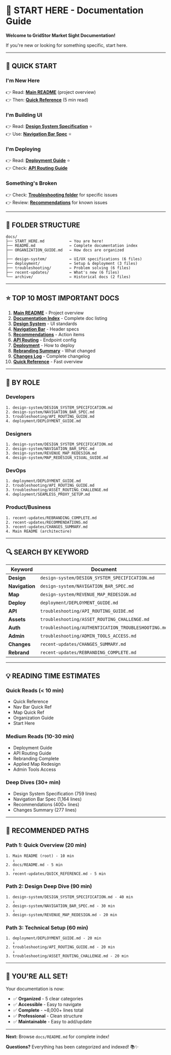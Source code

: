 # 🎯 START HERE - Documentation Guide

**Welcome to GridStor Market Sight Documentation!**

If you're new or looking for something specific, start here.

---

## 🚀 **QUICK START**

### I'm New Here
👉 Read: **[Main README](../README.md)** (project overview)  
👉 Then: **[Quick Reference](recent-updates/QUICK_REFERENCE.md)** (5 min read)

### I'm Building UI
👉 Read: **[Design System Specification](design-system/DESIGN_SYSTEM_SPECIFICATION.md)** ⭐  
👉 Use: **[Navigation Bar Spec](design-system/NAVIGATION_BAR_SPEC.md)** ⭐

### I'm Deploying
👉 Read: **[Deployment Guide](deployment/DEPLOYMENT_GUIDE.md)** ⭐  
👉 Check: **[API Routing Guide](troubleshooting/API_ROUTING_GUIDE.md)**

### Something's Broken
👉 Check: **[Troubleshooting folder](troubleshooting/)** for specific issues  
👉 Review: **[Recommendations](recent-updates/RECOMMENDATIONS.md)** for known issues

---

## 📂 **FOLDER STRUCTURE**

```
docs/
├── START_HERE.md           ← You are here!
├── README.md               ← Complete documentation index
├── ORGANIZATION_GUIDE.md   ← How docs are organized
│
├── design-system/          ← UI/UX specifications (6 files)
├── deployment/             ← Setup & deployment (3 files)
├── troubleshooting/        ← Problem solving (6 files)
├── recent-updates/         ← What's new (6 files)
└── archive/                ← Historical docs (2 files)
```

---

## ⭐ **TOP 10 MOST IMPORTANT DOCS**

1. **[Main README](../README.md)** - Project overview
2. **[Documentation Index](README.md)** - Complete doc listing
3. **[Design System](design-system/DESIGN_SYSTEM_SPECIFICATION.md)** - UI standards
4. **[Navigation Bar](design-system/NAVIGATION_BAR_SPEC.md)** - Header specs
5. **[Recommendations](recent-updates/RECOMMENDATIONS.md)** - Action items
6. **[API Routing](troubleshooting/API_ROUTING_GUIDE.md)** - Endpoint config
7. **[Deployment](deployment/DEPLOYMENT_GUIDE.md)** - How to deploy
8. **[Rebranding Summary](recent-updates/REBRANDING_COMPLETE.md)** - What changed
9. **[Changes Log](recent-updates/CHANGES_SUMMARY.md)** - Complete changelog
10. **[Quick Reference](recent-updates/QUICK_REFERENCE.md)** - Fast overview

---

## 🎨 **BY ROLE**

### Developers
```
1. design-system/DESIGN_SYSTEM_SPECIFICATION.md
2. design-system/NAVIGATION_BAR_SPEC.md
3. troubleshooting/API_ROUTING_GUIDE.md
4. deployment/DEPLOYMENT_GUIDE.md
```

### Designers
```
1. design-system/DESIGN_SYSTEM_SPECIFICATION.md
2. design-system/NAVIGATION_BAR_SPEC.md
3. design-system/REVENUE_MAP_REDESIGN.md
4. design-system/MAP_REDESIGN_VISUAL_GUIDE.md
```

### DevOps
```
1. deployment/DEPLOYMENT_GUIDE.md
2. troubleshooting/API_ROUTING_GUIDE.md
3. troubleshooting/ASSET_ROUTING_CHALLENGE.md
4. deployment/SEAMLESS_PROXY_SETUP.md
```

### Product/Business
```
1. recent-updates/REBRANDING_COMPLETE.md
2. recent-updates/RECOMMENDATIONS.md
3. recent-updates/CHANGES_SUMMARY.md
4. Main README (architecture)
```

---

## 🔍 **SEARCH BY KEYWORD**

| Keyword | Document |
|---------|----------|
| **Design** | `design-system/DESIGN_SYSTEM_SPECIFICATION.md` |
| **Navigation** | `design-system/NAVIGATION_BAR_SPEC.md` |
| **Map** | `design-system/REVENUE_MAP_REDESIGN.md` |
| **Deploy** | `deployment/DEPLOYMENT_GUIDE.md` |
| **API** | `troubleshooting/API_ROUTING_GUIDE.md` |
| **Assets** | `troubleshooting/ASSET_ROUTING_CHALLENGE.md` |
| **Auth** | `troubleshooting/AUTHENTICATION_TROUBLESHOOTING.md` |
| **Admin** | `troubleshooting/ADMIN_TOOLS_ACCESS.md` |
| **Changes** | `recent-updates/CHANGES_SUMMARY.md` |
| **Rebrand** | `recent-updates/REBRANDING_COMPLETE.md` |

---

## 💡 **READING TIME ESTIMATES**

### Quick Reads (< 10 min)
- Quick Reference
- Nav Bar Quick Ref
- Map Quick Ref
- Organization Guide
- Start Here

### Medium Reads (10-30 min)
- Deployment Guide
- API Routing Guide
- Rebranding Complete
- Applied Map Redesign
- Admin Tools Access

### Deep Dives (30+ min)
- Design System Specification (759 lines)
- Navigation Bar Spec (1,164 lines)
- Recommendations (400+ lines)
- Changes Summary (277 lines)

---

## 🎯 **RECOMMENDED PATHS**

### Path 1: Quick Overview (20 min)
```
1. Main README (root) - 10 min
   ↓
2. docs/README.md - 5 min
   ↓
3. recent-updates/QUICK_REFERENCE.md - 5 min
```

### Path 2: Design Deep Dive (90 min)
```
1. design-system/DESIGN_SYSTEM_SPECIFICATION.md - 40 min
   ↓
2. design-system/NAVIGATION_BAR_SPEC.md - 30 min
   ↓
3. design-system/REVENUE_MAP_REDESIGN.md - 20 min
```

### Path 3: Technical Setup (60 min)
```
1. deployment/DEPLOYMENT_GUIDE.md - 20 min
   ↓
2. troubleshooting/API_ROUTING_GUIDE.md - 20 min
   ↓
3. troubleshooting/ASSET_ROUTING_CHALLENGE.md - 20 min
```

---

## 🎊 **YOU'RE ALL SET!**

Your documentation is now:
- ✅ **Organized** - 5 clear categories
- ✅ **Accessible** - Easy to navigate
- ✅ **Complete** - ~8,000+ lines total
- ✅ **Professional** - Clean structure
- ✅ **Maintainable** - Easy to add/update

---

**Next:** Browse `docs/README.md` for complete index!

**Questions?** Everything has been categorized and indexed! 📚✨
